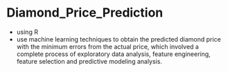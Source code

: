 # Diamond_Price_Prediction
- using R
- use machine learning techniques to obtain the predicted diamond price with the minimum errors from the actual price, 
  which involved a complete process of exploratory data analysis, feature engineering, feature selection and predictive modeling analysis.
